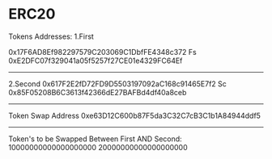 # ERC20
Tokens Addresses:
1.First

0x17F6AD8Ef982297579C203069C1DbfFE4348c372
Fs
0xE2DFC07f329041a05f5257f27CE01e4329FC64Ef
  
-----------------------------------------------------------------------------------------------------
2.Second
  0x617F2E2fD72FD9D5503197092aC168c91465E7f2
  Sc
  0x85F05208B6C3613f42366dE27BAFBd4df40a8ceb
  
-----------------------------------------------------------------------------------------------------
Token Swap Address
0xe63D12C600b87F5da3C32C7cB3C1b1A84944ddf5

-----------------------------------------------------------------------------------------------------
Token's to be Swapped Between First AND Second:
10000000000000000000
20000000000000000000
